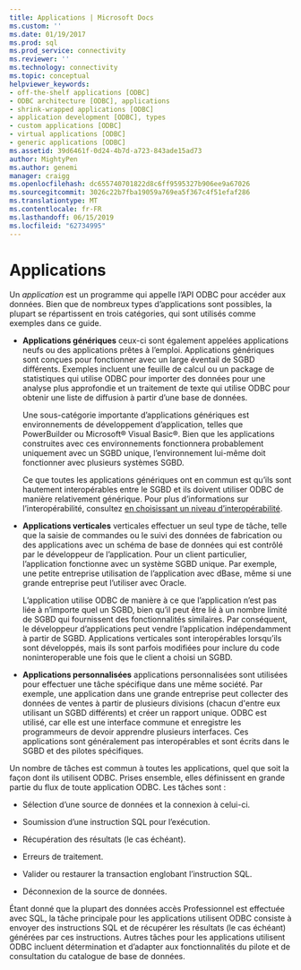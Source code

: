 ```yaml
---
title: Applications | Microsoft Docs
ms.custom: ''
ms.date: 01/19/2017
ms.prod: sql
ms.prod_service: connectivity
ms.reviewer: ''
ms.technology: connectivity
ms.topic: conceptual
helpviewer_keywords:
- off-the-shelf applications [ODBC]
- ODBC architecture [ODBC], applications
- shrink-wrapped applications [ODBC]
- application development [ODBC], types
- custom applications [ODBC]
- virtual applications [ODBC]
- generic applications [ODBC]
ms.assetid: 39d6461f-0d24-4b7d-a723-843ade15ad73
author: MightyPen
ms.author: genemi
manager: craigg
ms.openlocfilehash: dc655740701822d8c6ff9595327b906ee9a67026
ms.sourcegitcommit: 3026c22b7fba19059a769ea5f367c4f51efaf286
ms.translationtype: MT
ms.contentlocale: fr-FR
ms.lasthandoff: 06/15/2019
ms.locfileid: "62734995"
---
```

# <a name="applications"></a>Applications
Un *application* est un programme qui appelle l’API ODBC pour accéder aux données. Bien que de nombreux types d’applications sont possibles, la plupart se répartissent en trois catégories, qui sont utilisés comme exemples dans ce guide.  
  
-   **Applications génériques** ceux-ci sont également appelées applications neufs ou des applications prêtes à l’emploi. Applications génériques sont conçues pour fonctionner avec un large éventail de SGBD différents. Exemples incluent une feuille de calcul ou un package de statistiques qui utilise ODBC pour importer des données pour une analyse plus approfondie et un traitement de texte qui utilise ODBC pour obtenir une liste de diffusion à partir d’une base de données.  
  
     Une sous-catégorie importante d’applications génériques est environnements de développement d’application, telles que PowerBuilder ou Microsoft® Visual Basic®. Bien que les applications construites avec ces environnements fonctionnera probablement uniquement avec un SGBD unique, l’environnement lui-même doit fonctionner avec plusieurs systèmes SGBD.  
  
     Ce que toutes les applications génériques ont en commun est qu’ils sont hautement interopérables entre le SGBD et ils doivent utiliser ODBC de manière relativement générique. Pour plus d’informations sur l’interopérabilité, consultez [en choisissant un niveau d’interopérabilité](../../odbc/reference/develop-app/choosing-a-level-of-interoperability.md).  
  
-   **Applications verticales** verticales effectuer un seul type de tâche, telle que la saisie de commandes ou le suivi des données de fabrication ou des applications avec un schéma de base de données qui est contrôlé par le développeur de l’application. Pour un client particulier, l’application fonctionne avec un système SGBD unique. Par exemple, une petite entreprise utilisation de l’application avec dBase, même si une grande entreprise peut l’utiliser avec Oracle.  
  
     L’application utilise ODBC de manière à ce que l’application n’est pas liée à n’importe quel un SGBD, bien qu’il peut être lié à un nombre limité de SGBD qui fournissent des fonctionnalités similaires. Par conséquent, le développeur d’applications peut vendre l’application indépendamment à partir de SGBD. Applications verticales sont interopérables lorsqu’ils sont développés, mais ils sont parfois modifiées pour inclure du code noninteroperable une fois que le client a choisi un SGBD.  
  
-   **Applications personnalisées** applications personnalisées sont utilisées pour effectuer une tâche spécifique dans une même société. Par exemple, une application dans une grande entreprise peut collecter des données de ventes à partir de plusieurs divisions (chacun d'entre eux utilisant un SGBD différents) et créer un rapport unique. ODBC est utilisé, car elle est une interface commune et enregistre les programmeurs de devoir apprendre plusieurs interfaces. Ces applications sont généralement pas interopérables et sont écrits dans le SGBD et des pilotes spécifiques.  
  
 Un nombre de tâches est commun à toutes les applications, quel que soit la façon dont ils utilisent ODBC. Prises ensemble, elles définissent en grande partie du flux de toute application ODBC. Les tâches sont :  
  
-   Sélection d’une source de données et la connexion à celui-ci.  
  
-   Soumission d’une instruction SQL pour l’exécution.  
  
-   Récupération des résultats (le cas échéant).  
  
-   Erreurs de traitement.  
  
-   Valider ou restaurer la transaction englobant l’instruction SQL.  
  
-   Déconnexion de la source de données.  
  
 Étant donné que la plupart des données accès Professionnel est effectuée avec SQL, la tâche principale pour les applications utilisent ODBC consiste à envoyer des instructions SQL et de récupérer les résultats (le cas échéant) générées par ces instructions. Autres tâches pour les applications utilisent ODBC incluent détermination et d’adapter aux fonctionnalités du pilote et de consultation du catalogue de base de données.
